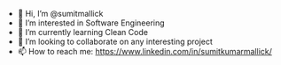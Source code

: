 - 👋 Hi, I’m @sumitmallick
- 👀 I’m interested in Software Engineering
- 🌱 I’m currently learning Clean Code
- 💞️ I’m looking to collaborate on any interesting project
- 📫 How to reach me: https://www.linkedin.com/in/sumitkumarmallick/

<!---
sumitmallick/sumitmallick is a ✨ special ✨ repository because its `README.md` (this file) appears on your GitHub profile.
You can click the Preview link to take a look at your changes.
--->
